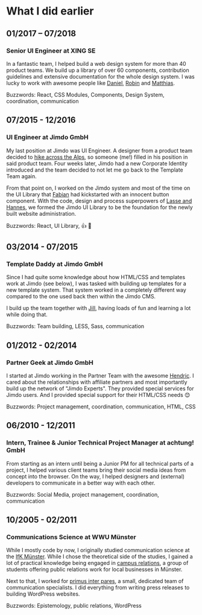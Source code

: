 # What I did earlier

<article>

## 01/2017 – 07/2018

### Senior UI Engineer at XING SE

In a fantastic team, I helped build a web design system for more than 40 product teams. We build up a library of over 60 components, contribution guidelines and extensive documentation for the whole design system. I was lucky to work with awesome people like [Daniel](https://twitter.com/dmbch), [Robin](https://twitter.com/RobinDrexler/) and [Matthias](https://twitter.com/aithir).

Buzzwords: React, CSS Modules, Components, Design System, coordination, communication

</article>
<article>

## 07/2015 - 12/2016

### UI Engineer at Jimdo GmbH

My last position at Jimdo was UI Engineer. A designer from a product team decided to [hike across the Alps](https://www.youtube.com/watch?v=kVvmYZPWO1g), so someone (me!) filled in his position in said product team. Four weeks later, Jimdo had a new Corporate Identity introduced and the team decided to not let me go back to the Template Team again.

From that point on, I worked on the Jimdo system and most of the time on the UI Library that [Fabian](https://afknapping.de/) had kickstarted with an innocent button component. With the code, design and process superpowers of [Lasse and Hannes](https://mutualistic.systems/), we formed the Jimdo UI Library to be the foundation for the newly built website administration.

Buzzwords: React, UI Library, 👍 🚀

</article>
<article>

## 03/2014 - 07/2015

### Template Daddy at Jimdo GmbH

Since I had quite some knowledge about how HTML/CSS and templates work at Jimdo (see below), I was tasked with building up templates for a new template system. That system worked in a completely different way compared to the one used back then within the Jimdo CMS.

I build up the team together with [Jill](https://www.jillheyer.com/), having loads of fun and learning a lot while doing that.

Buzzwords: Team building, LESS, Sass, communication

</article>
<article>

## 01/2012 - 02/2014

### Partner Geek at Jimdo GmbH

I started at Jimdo working in the Partner Team with the awesome [Hendric](https://twitter.com/hendricruesch). I cared about the relationships with affiliate partners and most importantly build up the network of "Jimdo Experts". They provided special services for Jimdo users. And I provided special support for their HTML/CSS needs 😊

Buzzwords: Project management, coordination, communication, HTML, CSS

</article>
<article>

## 06/2010 - 12/2011

### Intern, Trainee & Junior Technical Project Manager at achtung! GmbH

From starting as an intern until being a Junior PM for all technical parts of a project, I helped various client teams bring their social media ideas from concept into the browser. On the way, I helped designers and (external) developers to communicate in a better way with each other.

Buzzwords: Social Media, project management, coordination, communication

</article>

<article>

## 10/2005 - 02/2011

### Communications Science at WWU Münster

While I mostly code by now, I originally studied communication science at the [IfK Münster](https://www.uni-muenster.de/Kowi/). While I chose the theoretical side of the studies, I gained a lot of practical knowledge being engaged in [campus relations](https://campusrelations.jimdo.com/), a group of students offering public relations work for local businesses in Münster.

Next to that, I worked for [primus inter pares](https://www.pr-ip.de/), a small, dedicated team of communication specialists. I did everything from writing press releases to building WordPress websites.

Buzzwords: Epistemology, public relations, WordPress

</article>
